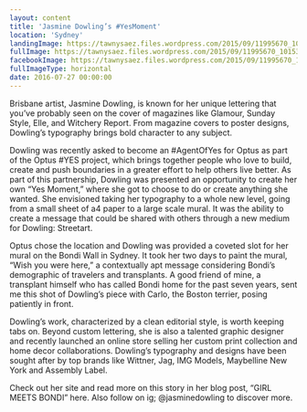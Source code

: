 ```yaml
---
layout: content
title: 'Jasmine Dowling’s #YesMoment'
location: 'Sydney'
landingImage: https://tawnysaez.files.wordpress.com/2015/09/11995670_10153658513087425_1091928033_n.jpg?w=500&h=500&crop=1
fullImage: https://tawnysaez.files.wordpress.com/2015/09/11995670_10153658513087425_1091928033_n.jpg?w=1000
facebookImage: https://tawnysaez.files.wordpress.com/2015/09/11995670_10153658513087425_1091928033_n.jpg??w=1200&h=630&crop=1
fullImageType: horizontal
date: 2016-07-27 00:00:00
---
```

Brisbane artist, Jasmine Dowling, is known for her unique lettering that you’ve probably seen on the cover of magazines like Glamour, Sunday Style, Elle, and Witchery Report. From magazine covers to poster designs, Dowling’s typography brings bold character to any subject.

Dowling was recently asked to become an #AgentOfYes for Optus as part of the Optus #YES project, which brings together people who love to build, create and push boundaries in a greater effort to help others live better. As part of this partnership, Dowling was presented an opportunity to create her own “Yes Moment,” where she got to choose to do or create anything she wanted. She envisioned taking her typography to a whole new level, going from a small sheet of a4 paper to a large scale mural. It was the ability to create a message that could be shared with others through a new medium for Dowling: Streetart.

Optus chose the location and Dowling was provided a coveted slot for her mural on the Bondi Wall in Sydney. It took her two days to paint the mural, “Wish you were here,”  a contextually apt message considering Bondi’s demographic of travelers and transplants. A good friend of mine, a transplant himself who has called Bondi home for the past seven years, sent me this shot of Dowling’s piece with Carlo, the Boston terrier, posing patiently in front.

Dowling’s work, characterized by a clean editorial style, is worth keeping tabs on. Beyond custom lettering, she is also a talented graphic designer and recently launched an online store selling her custom print collection and home decor collaborations. Dowling’s typography and designs have been sought after by top brands like Wittner, Jag, IMG Models, Maybelline New York and Assembly Label.

Check out her site and read more on this story in her blog post, “GIRL MEETS BONDI” here. Also follow on ig; @jasminedowling to discover more.